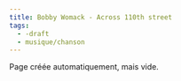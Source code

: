 ```yaml
---
title: Bobby Womack - Across 110th street
tags:
  - -draft
  - musique/chanson
---
```


Page créée automatiquement, mais vide.
